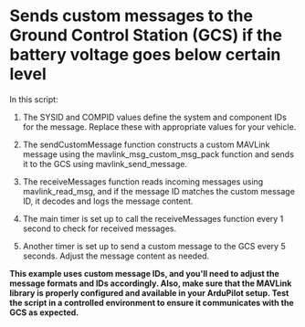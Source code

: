 # Sends custom messages to the Ground Control Station (GCS) if the battery voltage goes below certain level
In this script:

1. The SYSID and COMPID values define the system and component IDs for the message. Replace these with appropriate values for your vehicle.

2. The sendCustomMessage function constructs a custom MAVLink message using the mavlink_msg_custom_msg_pack function and sends it to the GCS using mavlink_send_message.

3. The receiveMessages function reads incoming messages using mavlink_read_msg, and if the message ID matches the custom message ID, it decodes and logs the message content.

4. The main timer is set up to call the receiveMessages function every 1 second to check for received messages.

5. Another timer is set up to send a custom message to the GCS every 5 seconds. Adjust the message content as needed.

**This example uses custom message IDs, and you'll need to adjust the message formats and IDs accordingly. Also, make sure that the MAVLink library is properly configured and available in your ArduPilot setup. Test the script in a controlled environment to ensure it communicates with the GCS as expected.**